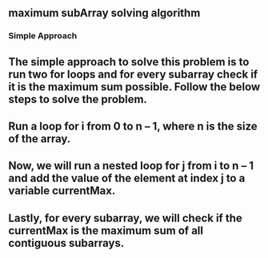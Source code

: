 ## maximum subArray solving algorithm 
### Simple Approach 
## The simple approach to solve this problem is to run two for loops and for every subarray check if it is the maximum sum possible. Follow the below steps to solve the problem.

## Run a loop for i from 0 to n – 1, where n is the size of the array.
## Now, we will run a nested loop for j from i to n – 1 and add the value of the element at index j to a variable currentMax.
## Lastly, for every subarray, we will check if the currentMax is the maximum sum of all contiguous subarrays.

